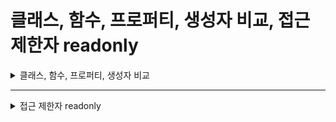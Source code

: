 # 클래스, 함수, 프로퍼티, 생성자 비교, 접근 제한자 readonly

<details>
<summary>클래스, 함수, 프로퍼티, 생성자 비교</summary>
<div markdown="1">       

### 예시 코드를 통해 알아보는 클래스, 함수, 프로퍼티, 생성자의 차이
```C#
class ClassName //클래스 선언
{
  //클래스 내 변수 선언
  private int result = 10;

  //반환값이 없는 함수 선언
  public void setResult(int result)
  { this.result = result; }

  //반환값이 있는 함수 선언
  public int getResult()
  { return result; }

  //프로퍼티 선언:
  //클래스의 멤버 변수(result)와 같은 이름을 가지며 괄호()를 가지지 않는다.
  public int Result
  {
    set { result = value; } //setter
    get { return result; } //getter
  }

  private int result2; //클래스 내 변수 선언

  //자동 구현 프로퍼티 선언:
  //클래스의 멤버 변수(result2)와 같은 이름을 가지며 괄호()를 가지지 않는다.
  public int Result2
  { set; get; }

  //생성자 선언:
  //반환자료형을 가지지 않으며, void 키워드를 사용하지 않는다.
  public ClassName()
  { Console.WriteLine("클래스가 만들어졌습니다.\n"); }
}

class Program
{
  static void Main()
  {
    //클래스 인스턴스 생성: 이때 생성자가 함께 호출된다.
    ClassName c = new Classname();

    Console.Write("정수를 입력하세요: ");
    int x = int.Parse(Console.ReadLine());

    //ClassName 클래스의 setResult(), getResult() 함수 사용 예시
    c.setResult(x);
    Console.WriteLine("첫 번째 입력값은 = {0}", c.getResult());

    Console.Write("또 다른 정수를 입력하세요: ");
    int y = int.Parse(Console.ReadLine());

    //프로퍼티와 자동 구현 프로퍼티의 사용법은 같다.

    //프로퍼티의 사용
    c.Result = y;
    Console.WriteLine("두 번째 입력값은 = {0}", c.Result);

    //자동 구현 프로퍼티의 사용
    c.Result2 = 999;
    Console.WriteLine("자동구현 프로퍼티에 의한 입력값은 = {0}", c.Result2);
  }
}
```
</div>
</details>

___

<details>
<summary>접근 제한자 readonly</summary>
<div markdown="1">       

### readonly 접근 제한자란?
* 클래스의 멤버 변수의 값이 최초 선언된 이후에 수정되는 것을 막아줌
  
### 상수와의 차이점
* 상수는 선언되는 시점에 반드시 값이 주어져야 하지만 readonly는 선언할 때 값이 주어지지 않아도 된다.
  >const string name;
  >
  >readonly string name;
* 상수는 계산식의 값을 배정받을 수 없지만, readonly는 계산식의 값을 배정받을 수 있다.
  >const int x = 2 * 5;
  >
  >readonly int x = 2 * 5;
* 상수의 경우 한 번 배정된 값은 바꿀 수 없지만, readonly로 선언된 변수는 **생성자**를 통하는 경우 필요할 때마다 그 값을 바꿀 수 있다.

### 예시 코드를 통해 알아보는 접근 제한자 readonly
```C#
class Users
{
  private readonly string userID;
  private readonly string userPW;

  public Users(string id, string pw) //생성자 선언
  {
    //생성자를 통해 값을 바꾸도록 하고 있다.
    this.userID = id;
    this.userPW = pw;
  }

  public void Print() //출력 함수 선언
  {
    Console.WriteLine("Your ID is {0}", this.userID);
    Console.WriteLine("Your PW is {0}", this.userPW);
  }
}

class Program
{
  static void Main()
  {
    string uID;
    string uPW;

    do
    {
      Console.Write("아이디를 입력하세요: ");
      uID = Console.ReadLine();

      Console.Write("비밀번호를 입력하세요: ");
      uPW = Console.ReadLine();

      //uID와 uPW를 위한 값이 모두 입력되었는지 확인한다.
      if((uID.Length == 0) || (uPW.Length == 0))
      {
        Console.WriteLine("올바른 입력값이 아닙니다.");
        break; //do-while 문을 종료한다.
      }

      //Users 클래스의 인스턴스를 생성한다.
      Users u = new Users(uID, uPW);
      u.Print(); //출력 함수 실행: 결과는 사용자의 입력값

    } while ((uID.Length != 0) && (uPW.Length != 0));
  }
}
```
* 만약, 이 부분을 const로 수정해서 선언한다면?
  >private readonly string userID; -> private const string userID = "James";
  > 
  >private readonly string userPW; -> private const string userPW = "12345";
* 오류가 발생한다.
  * why? **상수(const)** 로 선언한 경우에는 프로그램이 실행되는 동안 그 값을 바꿀 수 없기 때문임
* const와 readonly가 가지는 결정적 차이점
  * const가 `컴파일 타임 상수` 즉, 코드를 컴파일할 때 값을 배정하는 상수라면,
  * readonly는 `런타임 상수` 즉, 프로그램이 실행되는 순간 값을 배정하는 상수임
* So, 프로그램이 실행되는 시점에 한 번만 사용자를 확인하고, 로그인을 마친 사용자의 상태는 프로그램이 종료될 때까지 그대로 유지되어야 하는 경우에 `readonly`를 사용할 수 있음
  * 이를 활용하면 로그인 시점에서 한 번 입력한 정보는 프로그램이 종료될 때까지 그 값이 변하지 않을 것임!

</div>
</details>
